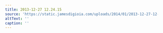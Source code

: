 ```yaml
---
title: 2013-12-27 12.24.15
source: 'https://static.jamesdigioia.com/uploads/2014/01/2013-12-27-12-24-15-scaled.jpg'
altText: ''
caption: ''
---
```


